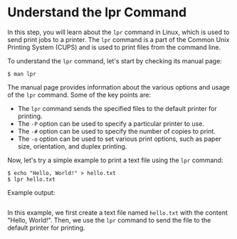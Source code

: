# Understand the lpr Command

In this step, you will learn about the `lpr` command in Linux, which is used to send print jobs to a printer. The `lpr` command is a part of the Common Unix Printing System (CUPS) and is used to print files from the command line.

To understand the `lpr` command, let's start by checking its manual page:

```
$ man lpr
```

The manual page provides information about the various options and usage of the `lpr` command. Some of the key points are:

- The `lpr` command sends the specified files to the default printer for printing.
- The `-P` option can be used to specify a particular printer to use.
- The `-#` option can be used to specify the number of copies to print.
- The `-o` option can be used to set various print options, such as paper size, orientation, and duplex printing.

Now, let's try a simple example to print a text file using the `lpr` command:

```
$ echo "Hello, World!" > hello.txt
$ lpr hello.txt
```

Example output:

```

```

In this example, we first create a text file named `hello.txt` with the content "Hello, World!". Then, we use the `lpr` command to send the file to the default printer for printing.
